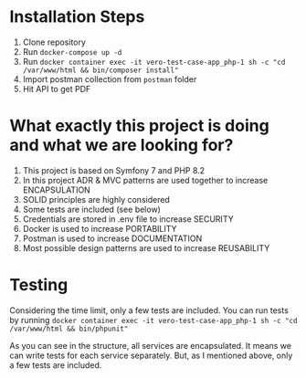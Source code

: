 # Installation Steps

1. Clone repository
2. Run `docker-compose up -d`
3. Run `docker container exec -it vero-test-case-app_php-1 sh -c "cd /var/www/html && bin/composer install"`
4. Import postman collection from `postman` folder
5. Hit API to get PDF

# What exactly this project is doing and what we are looking for?
1. This project is based on Symfony 7 and PHP 8.2
2. In this project ADR & MVC patterns are used together to increase ENCAPSULATION
3. SOLID principles are highly considered
4. Some tests are included (see below)
5. Credentials are stored in .env file to increase SECURITY
6. Docker is used to increase PORTABILITY
7. Postman is used to increase DOCUMENTATION
8. Most possible design patterns are used to increase REUSABILITY

# Testing
Considering the time limit, only a few tests are included. You can run tests by running `docker container exec -it vero-test-case-app_php-1 sh -c "cd /var/www/html && bin/phpunit"`

As you can see in the structure, all services are encapsulated. It means we can write tests for each service separately. But, as I mentioned above, only a few tests are included.
